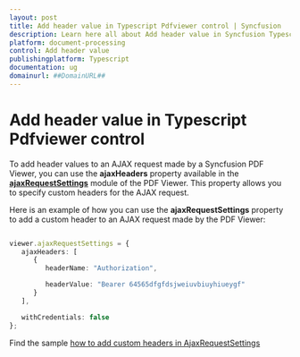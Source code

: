 ```yaml
---
layout: post
title: Add header value in Typescript Pdfviewer control | Syncfusion
description: Learn here all about Add header value in Syncfusion Typescript Pdfviewer control of Syncfusion Essential JS 2 and more.
platform: document-processing
control: Add header value
publishingplatform: Typescript
documentation: ug
domainurl: ##DomainURL##
---
```


# Add header value in Typescript Pdfviewer control

To add header values to an AJAX request made by a Syncfusion PDF Viewer, you can use the **ajaxHeaders** property available in the [**ajaxRequestSettings**](https://ej2.syncfusion.com/documentation/api/pdfviewer/#ajaxrequestsettings) module of the PDF Viewer. This property allows you to specify custom headers for the AJAX request.

Here is an example of how you can use the **ajaxRequestSettings** property to add a custom header to an AJAX request made by the PDF Viewer:

```ts

viewer.ajaxRequestSettings = {
   ajaxHeaders: [
      {
         headerName: "Authorization",

         headerValue: "Bearer 64565dfgfdsjweiuvbiuyhiueygf"
      }
   ],

   withCredentials: false
};

```

Find the sample [how to add custom headers in AjaxRequestSettings](https://stackblitz.com/edit/typescript-nv1way?file=index.ts)